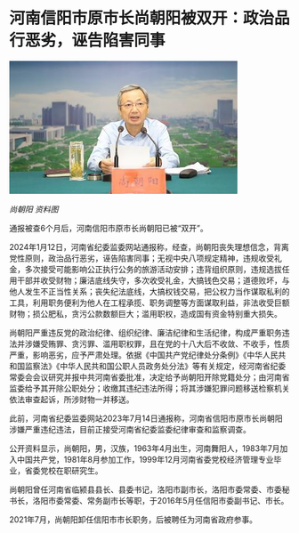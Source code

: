 # 河南信阳市原市长尚朝阳被双开：政治品行恶劣，诬告陷害同事

![e270ced91b0f39ce6b1d83ae2ccac5b3.jpg](https://raw.githubusercontent.com/qqhsx/qqnews_image/main/2024/01/12/河南信阳市原市长尚朝阳被双开：政治品行恶劣，诬告陷害同事/e270ced91b0f39ce6b1d83ae2ccac5b3.jpg)

 _尚朝阳 资料图_

通报被查6个月后，河南信阳市原市长尚朝阳已被“双开”。

2024年1月12日，河南省纪委监委网站通报称，经查，尚朝阳丧失理想信念，背离党性原则，政治品行恶劣，诬告陷害同事；无视中央八项规定精神，违规收受礼金，多次接受可能影响公正执行公务的旅游活动安排；违背组织原则，违规选拔任用干部并收受财物；廉洁底线失守，多次收受礼金，大搞钱色交易；道德败坏，与他人发生不正当性关系；丧失纪法底线，大搞权钱交易，把公权力当作谋取私利的工具，利用职务便利为他人在工程承揽、职务调整等方面谋取利益，非法收受巨额财物；损公肥私，贪污公款数额巨大；滥用职权，造成国有资金特别重大损失。

尚朝阳严重违反党的政治纪律、组织纪律、廉洁纪律和生活纪律，构成严重职务违法并涉嫌受贿罪、贪污罪、滥用职权罪，且在党的十八大后不收敛、不收手，性质严重，影响恶劣，应予严肃处理。依据《中国共产党纪律处分条例》《中华人民共和国监察法》《中华人民共和国公职人员政务处分法》等有关规定，经河南省纪委常委会会议研究并报中共河南省委批准，决定给予尚朝阳开除党籍处分；由河南省监委给予其开除公职处分；收缴其违纪违法所得；将其涉嫌犯罪问题移送检察机关依法审查起诉，所涉财物一并移送。

此前，河南省纪委监委网站2023年7月14日通报称，河南省信阳市原市长尚朝阳涉嫌严重违纪违法，目前正接受河南省纪委监委纪律审查和监察调查。

公开资料显示，尚朝阳，男，汉族，1963年4月出生，河南舞阳人，1983年7月加入中国共产党，1981年8月参加工作，1999年12月河南省委党校经济管理专业毕业，省委党校在职研究生。

尚朝阳曾任河南省临颍县县长、县委书记，洛阳市副市长，洛阳市委常委、市委秘书长，洛阳市委常委、常务副市长等职，于2016年5月任信阳市委副书记、市长。

2021年7月，尚朝阳卸任信阳市市长职务，后被聘任为河南省政府参事。

